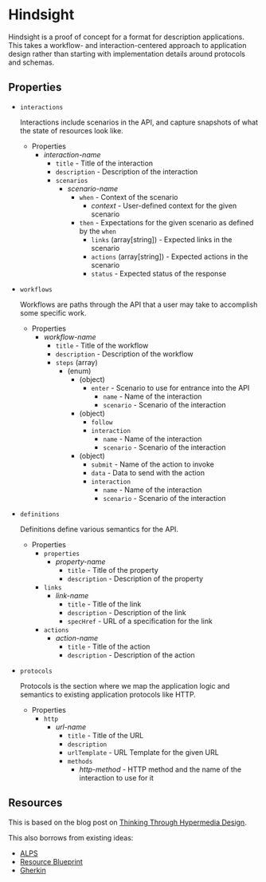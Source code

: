 # Hindsight

Hindsight is a proof of concept for a format for description applications. This takes a workflow- and interaction-centered approach to application design rather than starting with implementation details around protocols and schemas.

## Properties

- `interactions`

    Interactions include scenarios in the API, and capture snapshots of what the state of resources look like.

    - Properties
        - *interaction-name*
            - `title` - Title of the interaction
            - `description` - Description of the interaction
            - `scenarios`
                - *scenario-name*
                    - `when` - Context of the scenario
                        - *context* - User-defined context for the given scenario
                    - `then` - Expectations for the given scenario as defined by the `when`
                        - `links` (array[string]) - Expected links in the scenario
                        - `actions` (array[string]) - Expected actions in the scenario
                        - `status` - Expected status of the response

- `workflows`

    Workflows are paths through the API that a user may take to accomplish some specific work.

    - Properties
        - *workflow-name*
            - `title` - Title of the workflow
            - `description` - Description of the workflow
            - `steps` (array)
                - (enum)
                    - (object)
                        - `enter` - Scenario to use for entrance into the API
                            - `name` - Name of the interaction
                            - `scenario` - Scenario of the interaction
                    - (object)
                        - `follow`
                        - `interaction`
                            - `name` - Name of the interaction
                            - `scenario` - Scenario of the interaction
                    - (object)
                        - `submit` - Name of the action to invoke
                        - `data` - Data to send with the action
                        - `interaction`
                            - `name` - Name of the interaction
                            - `scenario` - Scenario of the interaction
- `definitions`

    Definitions define various semantics for the API.

    - Properties
        - `properties`
            - *property-name*
                - `title` - Title of the property
                - `description` - Description of the property
        - `links`
            - *link-name*
                - `title` - Title of the link
                - `description` - Description of the link
                - `specHref` - URL of a specification for the link
        - `actions`
            - *action-name*
                - `title` - Title of the action
                - `description` - Description of the action
  
- `protocols`

    Protocols is the section where we map the application logic and semantics to existing application protocols like HTTP.

    - Properties
        - `http`
            - *url-name*
                - `title` - Title of the URL
                - `description`
                - `urlTemplate` - URL Template for the given URL
                - `methods`
                    - *http-method* - HTTP method and the name of the interaction to use for it

## Resources

This is based on the blog post on [Thinking Through Hypermedia Design](http://smizell.com/weblog/2016/hypermedia-design).

This also borrows from existing ideas:

- [ALPS](http://alps.io)
- [Resource Blueprint](https://github.com/resource-blueprint/resource-blueprint)
- [Gherkin](https://github.com/cucumber/cucumber/wiki/Gherkin)
